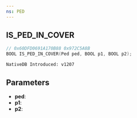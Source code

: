 ```yaml
---
ns: PED
---
```

## IS_PED_IN_COVER

```c
// 0x60DFD0691A170B88 0x972C5A8B
BOOL IS_PED_IN_COVER(Ped ped, BOOL p1, BOOL p2);
```

```
NativeDB Introduced: v1207
```

## Parameters
* **ped**:
* **p1**:
* **p2**:
